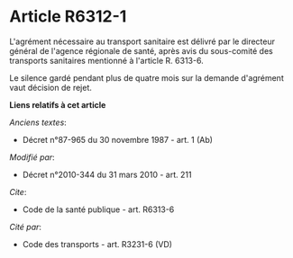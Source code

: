 # Article R6312-1

L'agrément nécessaire au transport sanitaire est délivré par le directeur général de l'agence régionale de santé, après avis
du sous-comité des transports sanitaires mentionné à l'article R. 6313-6. 

Le silence gardé pendant plus de quatre mois sur la demande d'agrément vaut décision de rejet.

**Liens relatifs à cet article**

_Anciens textes_:

  - Décret n°87-965 du 30 novembre 1987 - art. 1 (Ab)

_Modifié par_:

  - Décret n°2010-344 du 31 mars 2010 - art. 211

_Cite_:

  - Code de la santé publique - art. R6313-6

_Cité par_:

  - Code des transports - art. R3231-6 (VD)
